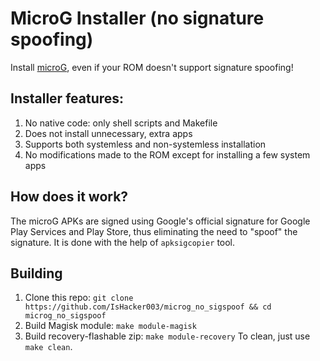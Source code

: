 # MicroG Installer (no signature spoofing)
Install [microG](https://microg.org), even if your ROM doesn't support signature spoofing!
## Installer features:
1. No native code: only shell scripts and Makefile
2. Does not install unnecessary, extra apps
3. Supports both systemless and non-systemless installation
4. No modifications made to the ROM except for installing a few system apps
## How does it work?
The microG APKs are signed using Google's official signature for Google Play Services and Play Store, thus eliminating the need to "spoof" the signature. It is done with the help of `apksigcopier` tool.
## Building
1. Clone this repo: `git clone https://github.com/IsHacker003/microg_no_sigspoof && cd microg_no_sigspoof`
2. Build Magisk module: `make module-magisk`
3. Build recovery-flashable zip: `make module-recovery`
To clean, just use `make clean`.
